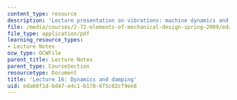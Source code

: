 ```yaml
---
content_type: resource
description: 'Lecture presentation on vibrations: machine dynamics and damping.'
file: /media/courses/2-72-elements-of-mechanical-design-spring-2009/eda60f1dbd47e4c1b1786f5c02cf9ee8_MIT2_72s09_lec16.pdf
file_type: application/pdf
learning_resource_types:
- Lecture Notes
ocw_type: OCWFile
parent_title: Lecture Notes
parent_type: CourseSection
resourcetype: Document
title: 'Lecture 16: Dynamics and damping'
uid: eda60f1d-bd47-e4c1-b178-6f5c02cf9ee8
---
```

